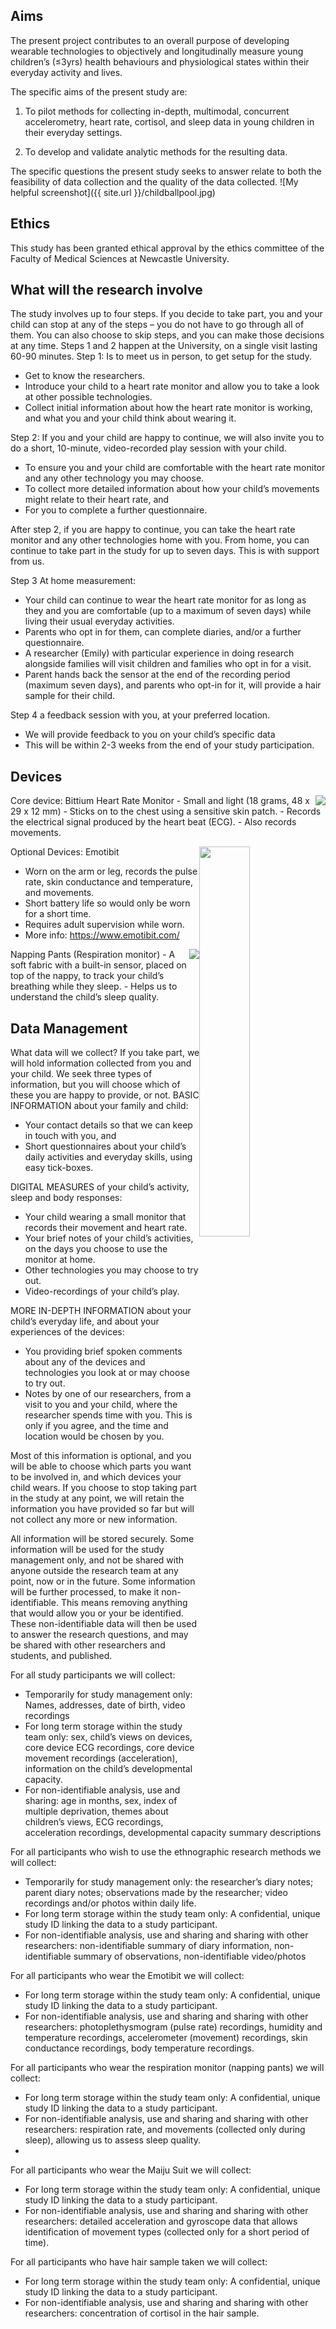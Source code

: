 Aims
------
The present project contributes to an overall purpose of developing wearable technologies to objectively and longitudinally measure young children’s (≤3yrs) health behaviours and physiological states within their everyday activity and lives.

The specific aims of the present study are: 

1. To pilot methods for collecting in-depth, multimodal, concurrent accelerometry, heart rate, cortisol, and sleep data in young children in their everyday settings. 

2. To develop and validate analytic methods for the resulting data. 

The specific questions the present study seeks to answer relate to both the feasibility of data collection and the quality of the data collected.
![My helpful screenshot]({{ site.url }}/childballpool.jpg)

Ethics
------
This study has been granted ethical approval by the ethics committee of the Faculty of Medical Sciences at Newcastle University. 

What will the research involve
------
The study involves up to four steps. If you decide to take part, you and your child can stop at any of the steps – you do not have to go through all of them. You can also choose to skip steps, and you can make those decisions at any time.
Steps 1 and 2 happen at the University, on a single visit lasting 60-90 minutes.
Step 1: Is to meet us in person, to get setup for the study. 
-	Get to know the researchers. 
-	Introduce your child to a heart rate monitor and allow you to take a look at other possible technologies.
-	Collect initial information about how the heart rate monitor is working, and what you and your child think about wearing it.

Step 2: If you and your child are happy to continue, we will also invite you to do a short, 10-minute, video-recorded play session with your child.
-	To ensure you and your child are comfortable with the heart rate monitor and any other technology you may choose. 
-	To collect more detailed information about how your child’s movements might relate to their heart rate, and
-	For you to complete a further questionnaire. 

After step 2, if you are happy to continue, you can take the heart rate monitor and any other technologies home with you. From home, you can continue to take part in the study for up to seven days. This is with support from us.

Step 3 At home measurement:
-	Your child can continue to wear the heart rate monitor for as long as they and you are comfortable (up to a maximum of seven days) while living their usual everyday activities. 
-	Parents who opt in for them, can complete diaries, and/or a further questionnaire. 
-	A researcher (Emily) with particular experience in doing research alongside families will visit children and families who opt in for a visit. 
-	Parent hands back the sensor at the end of the recording period (maximum seven days), and parents who opt-in for it, will provide a hair sample for their child.

Step 4 a feedback session with you, at your preferred location.
-	We will provide feedback to you on your child’s specific data
-	This will be within 2-3 weeks from the end of your study participation. 

Devices
------
<img style="float: right;" src="{{ site.url }}./Bittium_Faros.png">
Core device: Bittium Heart Rate Monitor
-	Small and light (18 grams, 48 x 29 x 12 mm) 
-	Sticks on to the chest using a sensitive skin patch.
-	Records the electrical signal produced by the heart beat (ECG).
-	Also records movements. 


Optional Devices:
<img style="float: right; width: 40%;" src="{{ site.url }}./EmotiBit.webp">
Emotibit
-	Worn on the arm or leg, records the pulse rate, skin conductance and temperature, and movements. 
-	Short battery life so would only be worn for a short time.
-	Requires adult supervision while worn.
-	More info: https://www.emotibit.com/ 

<img style="float: right;" src="{{ site.url }}./napping.jpg">
Napping Pants (Respiration monitor)
-	A soft fabric with a built-in sensor, placed on top of the nappy, to track your child’s breathing while they sleep.
-	Helps us to understand the child’s sleep quality.

Data Management
------

What data will we collect?
If you take part, we will hold information collected from you and your child. We seek three types of information, but you will choose which of these you are happy to provide, or not.
BASIC INFORMATION about your family and child:
-	Your contact details so that we can keep in touch with you, and
-	Short questionnaires about your child’s daily activities and everyday skills, using easy tick-boxes.

DIGITAL MEASURES of your child’s activity, sleep and body responses:
-	Your child wearing a small monitor that records their movement and heart rate.
-	Your brief notes of your child’s activities, on the days you choose to use the monitor at home.
-	Other technologies you may choose to try out.
-	Video-recordings of your child’s play.

MORE IN-DEPTH INFORMATION about your child’s everyday life, and about your experiences of the devices:
-	You providing brief spoken comments about any of the devices and technologies you look at or may choose to try out.
-	Notes by one of our researchers, from a visit to you and your child, where the researcher spends time with you. This is only if you agree, and the time and location would be chosen by you. 

Most of this information is optional, and you will be able to choose which parts you want to be involved in, and which devices your child wears. If you choose to stop taking part in the study at any point, we will retain the information you have provided so far but will not collect any more or new information. 

All information will be stored securely. Some information will be used for the study management only, and not be shared with anyone outside the research team at any point, now or in the future.
Some information will be further processed, to make it non-identifiable. This means removing anything that would allow you or your be identified. These non-identifiable data will then be used to answer the research questions, and may be shared with other researchers and students, and published.

For all study participants we will collect:
- Temporarily for study management only: Names, addresses, date of birth, video recordings 
- For long term storage within the study team only: sex, child’s views on devices, core device ECG recordings, core device movement recordings (acceleration), information on the child’s developmental capacity. 
- For non-identifiable analysis, use and sharing: age in months, sex, index of multiple deprivation, themes about children’s views, ECG recordings, acceleration recordings, developmental capacity summary descriptions

For all participants who wish to use the ethnographic research methods we will collect:
- Temporarily for study management only: the researcher’s diary notes; parent diary notes; observations made by the researcher; video recordings and/or photos within daily life.
- For long term storage within the study team only: A confidential, unique study ID linking the data to a study participant.
- For non-identifiable analysis, use and sharing and sharing with other researchers: non-identifiable summary of diary information, non-identifiable summary of observations, non-identifiable video/photos 

For all participants who wear the Emotibit we will collect:
- For long term storage within the study team only: A confidential, unique study ID linking the data to a study participant.
- For non-identifiable analysis, use and sharing and sharing with other researchers: photoplethysmogram (pulse rate) recordings, humidity and temperature recordings, accelerometer (movement) recordings, skin conductance recordings, body temperature recordings. 

For all participants who wear the respiration monitor (napping pants) we will collect:
- For long term storage within the study team only: A confidential, unique study ID linking the data to a study participant.
- For non-identifiable analysis, use and sharing and sharing with other researchers:  respiration rate, and movements (collected only during sleep), allowing us to assess sleep quality.
- 
For all participants who wear the Maiju Suit we will collect:
- For long term storage within the study team only: A confidential, unique study ID linking the data to a study participant.
- For non-identifiable analysis, use and sharing and sharing with other researchers:  detailed acceleration and gyroscope data that allows identification of movement types (collected only for a short period of time). 

For all participants who have hair sample taken we will collect:
- For long term storage within the study team only: A confidential, unique study ID linking the data to a study participant.
- For non-identifiable analysis, use and sharing and sharing with other researchers:  concentration of cortisol in the hair sample.


